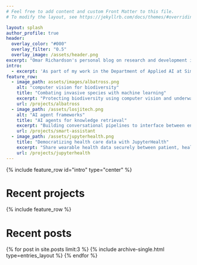 ```yaml
---
# Feel free to add content and custom Front Matter to this file.
# To modify the layout, see https://jekyllrb.com/docs/themes/#overriding-theme-defaults

layout: splash
author_profile: true
header:
  overlay_color: "#000"
  overlay_filter: "0.5"
  overlay_image: /assets/header.png
excerpt: "Omar Richardson's personal blog on research and development in AI, applied mathematics and digital innovation"
intro: 
  - excerpt: 'As part of my work in the Department of Applied AI at Simula, I lead R&D projects within AI and data science. This blog has details on those projects, as well as stand-alone blog posts on software development and applied mathematics.'
feature_row:
  - image_path: assets/images/albatross.png
    alt: "computer vision for biodiversity"
    title: "Combating invasive species with machine learning"
    excerpt: "Protecting biodiversity using computer vision and underwater robotics"
    url: /projects/albatross
  - image_path: /assets/losjitech.png
    alt: "AI agent frameworks"
    title: "AI agents for knowledge retrieval"
    excerpt: "Building conversational pipelines to interface between end-user and APIs with large language models"
    url: /projects/smart-assistant
  - image_path: /assets/jupyterhealth.png
    title: "Democratizing health care data with JupyterHealth"
    excerpt: "Share wearable health data securely between patient, healthcare provider, and researcher"
    url: /projects/jupyterhealth
---
```

{% include feature_row id="intro" type="center" %}

# Recent projects
{% include feature_row %}

# Recent posts
<div class="feature__wrapper">
  {% for post in site.posts limit:3 %}
      {% include archive-single.html type=entries_layout %}
  {% endfor %}
</div>
